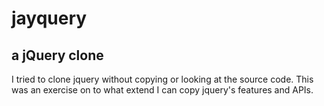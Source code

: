 # jayquery
## a jQuery clone
I tried to clone jquery without copying or looking at the source code. This was an exercise on to what extend I can copy jquery's features and APIs.